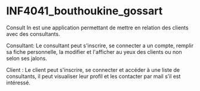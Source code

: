 # INF4041_bouthoukine_gossart

Consult In est une application permettant de mettre en relation des clients avec des consultants.

Consultant:
Le consultant peut s'inscrire, se connecter a un compte,
remplir sa fiche personnelle, la modifier et l'afficher au yeux des clients ou non selon ses jalons.

Client :
Le client peut s'inscrire, se connecter et accéder à une liste de consultants,
il peut visualiser leur profil et les contacter par mail s’il est intéressé.
